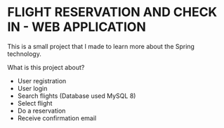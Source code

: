 # FLIGHT RESERVATION AND CHECK IN - WEB APPLICATION

This is a small project that I made to learn more about the Spring technology.

What is this project about?

* User registration
* User login
* Search flights (Database used MySQL 8)
* Select flight
* Do a reservation
* Receive confirmation email
